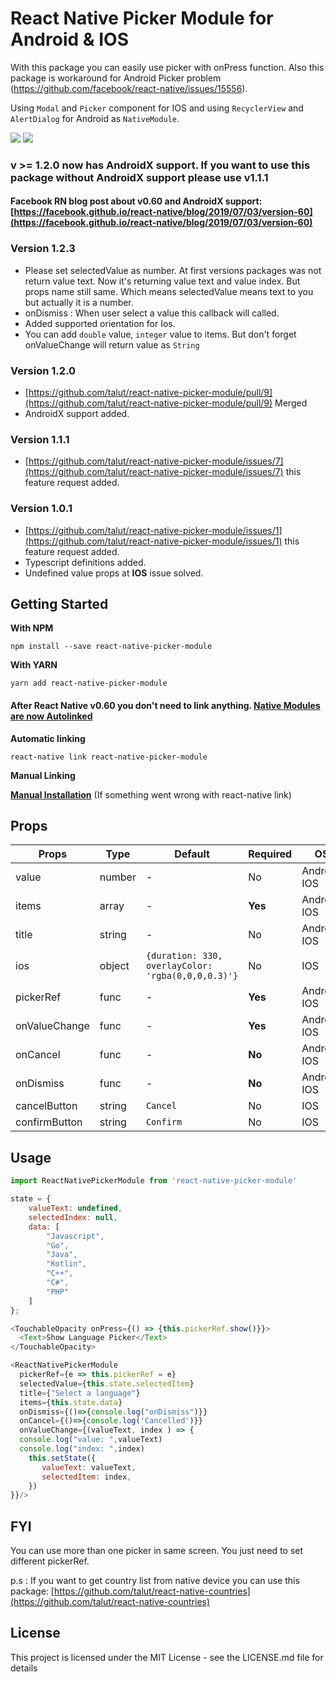 # React Native Picker Module for Android & IOS

With this package you can easily use picker with onPress function.
Also this package is workaround for Android Picker problem (https://github.com/facebook/react-native/issues/15556). 

Using `Modal` and `Picker` component for IOS and using `RecyclerView` and `AlertDialog` for Android as `NativeModule`. 


<img src="./docs/android-picker-module.png"> <img src="./docs/ios-picker-module.png">

### v >= 1.2.0 now has AndroidX support. If you want to use this package without AndroidX support please use v1.1.1
#### Facebook RN blog post about v0.60 and AndroidX support: [https://facebook.github.io/react-native/blog/2019/07/03/version-60](https://facebook.github.io/react-native/blog/2019/07/03/version-60)

### Version 1.2.3
- Please set selectedValue as number. At first versions packages was not return value text. Now it's returning value text and value index. But props name still same. Which means selectedValue means text to you but actually it is a number.
- onDismiss : When user select a value this callback will called.
- Added supported orientation for Ios.
- You can add  `double` value, `integer` value to items. But don't forget onValueChange will return value as `String`

### Version 1.2.0
- [https://github.com/talut/react-native-picker-module/pull/9](https://github.com/talut/react-native-picker-module/pull/9) Merged
- AndroidX support added.

### Version 1.1.1

- [https://github.com/talut/react-native-picker-module/issues/7](https://github.com/talut/react-native-picker-module/issues/7) this feature request added.

### Version 1.0.1

- [https://github.com/talut/react-native-picker-module/issues/1](https://github.com/talut/react-native-picker-module/issues/1) this feature request added.
- Typescript definitions added.
- Undefined value props at **IOS** issue solved.

## Getting Started

**With NPM**

```
npm install --save react-native-picker-module
```

**With YARN**

```
yarn add react-native-picker-module
```

#### After React Native v0.60 you don't need to link anything. [Native Modules are now Autolinked](https://facebook.github.io/react-native/blog/2019/07/03/version-60#native-modules-are-now-autolinked)

**Automatic linking**

```
react-native link react-native-picker-module
```

**Manual Linking**

**[Manual Installation](/docs/manual-installation.md)** (If something went wrong with react-native link)

## Props

| Props       | Type | Default                                          | Required | OS         |
|-------------|------|--------------------------------------------------|----------|------------|
|value        |number|-                                                 |No        |Android, IOS|
|items        |array |-                                                 |**Yes**   |Android, IOS|
|title        |string|-                                                 |No        |Android, IOS|
|ios          |object|`{duration: 330, overlayColor: 'rgba(0,0,0,0.3)'}`|No        |IOS         |
|pickerRef    |func  |-                                                 |**Yes**   |Android, IOS|
|onValueChange|func  |-                                                 |**Yes**   |Android, IOS|
|onCancel     |func  |-                                                 |**No**    |Android, IOS|
|onDismiss    |func  |-                                                 |**No**    |Android, IOS|
|cancelButton |string|`Cancel`                                          |No        |IOS         |
|confirmButton|string|`Confirm`                                         |No        |IOS         |


## Usage

```javascript
import ReactNativePickerModule from 'react-native-picker-module'

state = {
    valueText: undefined,
    selectedIndex: null,
    data: [
        "Javascript",
        "Go",
        "Java",
        "Kotlin",
        "C++",
        "C#",
        "PHP"
    ]
};

<TouchableOpacity onPress={() => {this.pickerRef.show()}}>
  <Text>Show Language Picker</Text>
</TouchableOpacity>

<ReactNativePickerModule
  pickerRef={e => this.pickerRef = e}
  selectedValue={this.state.selectedItem}
  title={"Select a language"}
  items={this.state.data}
  onDismiss={()=>{console.log("onDismiss")}}
  onCancel={()=>{console.log('Cancelled')}}
  onValueChange={(valueText, index ) => {
  console.log("value: ",valueText)
  console.log("index: ",index)
    this.setState({
       valueText: valueText,
       selectedItem: index,
    })
}}/>
```

## FYI
You can use more than one picker in same screen. You just need to set different pickerRef. 

p.s : If you want to get country list from native device you can use this package: [https://github.com/talut/react-native-countries](https://github.com/talut/react-native-countries)

## License
This project is licensed under the MIT License - see the LICENSE.md file for details
